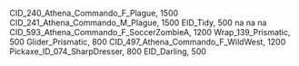 CID_240_Athena_Commando_F_Plague, 1500
CID_241_Athena_Commando_M_Plague, 1500
EID_Tidy, 500
na
na
na
CID_593_Athena_Commando_F_SoccerZombieA, 1200
Wrap_139_Prismatic, 500
Glider_Prismatic, 800
CID_497_Athena_Commando_F_WildWest, 1200
Pickaxe_ID_074_SharpDresser, 800
EID_Darling, 500